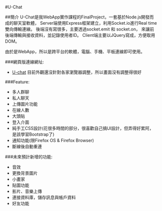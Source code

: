 #U-Chat

##簡介
U-Chat是我WebApp實作課程的FinalProject，一套基於Node.js開發而成的聊天室軟體，
Server端使用Express框架建立，利用Socket.io進行Real time雙向傳輸連線。
後端沒有寫很多，主要透過socket.emit 和 socket.on，
來讓前後端傳輸與接收資料，並記錄使用者ID。
Client端主要以JQuery寫成，方便取用DOM。

由於是WebApp，所以是跨平台的軟體，電腦、手機、平板連線即可使用。

###網頁版連線網址:
- [U-chat](http://140.115.205.117:4000/)
目前外觀還沒針對各家瀏覽器調整，所以畫面沒有調整得很好

###Feature:

* 多人群聊
* 私人聊天
* 上傳圖片功能
* 在線人數
* 大頭貼
* 登入介面
* 純手工CSS設計(花很多時間的部分，很喜歡自己搞UI設計，但弄得好累阿，是該學習Bootstrap了)
* 通知功能(限Firefox OS & Firefox Browser)
* 斷線後自動重連

###未來預計新增的功能:

* 音效
* 更換背景圖片
* 小畫家
* 貼圖功能
* 影片、音樂上傳
* 連接資料庫，儲存訊息與帳戶資料
* 好友功能
